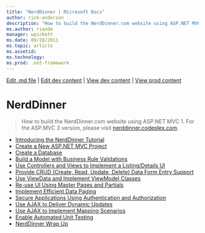 ```yaml
---
title: "NerdDinner | Microsoft Docs"
author: rick-anderson
description: "How to build the NerdDinner.com website using ASP.NET MVC 1. For the ASP.MVC 3 version, please visit nerddinner.codeplex.com ."
ms.author: riande
manager: wpickett
ms.date: 09/28/2011
ms.topic: article
ms.assetid: 
ms.technology: 
ms.prod: .net-framework
---
```

[Edit .md file](C:\Projects\msc\dev\Msc.Www\Web.ASP\App_Data\github\mvc\overview\older-versions-1\index.md) | [Edit dev content](http://www.aspdev.net/umbraco#/content/content/edit/23473) | [View dev content](http://docs.aspdev.net/tutorials/mvc/overview/older-versions-1/nerddinner/index.html) | [View prod content](http://www.asp.net/mvc/overview/older-versions-1/nerddinner)

NerdDinner
====================
> How to build the NerdDinner.com website using ASP.NET MVC 1. For the ASP.MVC 3 version, please visit [nerddinner.codeplex.com](http://nerddinner.codeplex.com/).


- [Introducing the NerdDinner Tutorial](introducing-the-nerddinner-tutorial.md)
- [Create a New ASP.NET MVC Project](create-a-new-aspnet-mvc-project.md)
- [Create a Database](create-a-database.md)
- [Build a Model with Business Rule Validations](build-a-model-with-business-rule-validations.md)
- [Use Controllers and Views to Implement a Listing/Details UI](use-controllers-and-views-to-implement-a-listingdetails-ui.md)
- [Provide CRUD (Create, Read, Update, Delete) Data Form Entry Support](provide-crud-create-read-update-delete-data-form-entry-support.md)
- [Use ViewData and Implement ViewModel Classes](use-viewdata-and-implement-viewmodel-classes.md)
- [Re-use UI Using Master Pages and Partials](re-use-ui-using-master-pages-and-partials.md)
- [Implement Efficient Data Paging](implement-efficient-data-paging.md)
- [Secure Applications Using Authentication and Authorization](secure-applications-using-authentication-and-authorization.md)
- [Use AJAX to Deliver Dynamic Updates](use-ajax-to-deliver-dynamic-updates.md)
- [Use AJAX to Implement Mapping Scenarios](use-ajax-to-implement-mapping-scenarios.md)
- [Enable Automated Unit Testing](enable-automated-unit-testing.md)
- [NerdDinner Wrap Up](nerddinner-wrap-up.md)